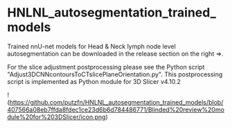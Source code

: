 # HNLNL_autosegmentation_trained_models
Trained nnU-net models for Head &amp; Neck lymph node level autosegmentation can be downloaded in the release section on the right =>.

For the slice adjustment postprocessing please see the Python script "Adjust3DCNNcontoursToCTslicePlaneOrientation.py". This postprocessing script is implemented as Python module for 3D Slicer v4.10.2

!(https://github.com/putzfn/HNLNL_autosegmentation_trained_models/blob/407566a08eb7ffda8fdec1ce23d6b6d784486771/Blinded%20review%20module%20for%203DSlicer/icon.png)
